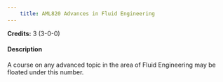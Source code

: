 ```yaml
---
    title: AML820 Advances in Fluid Engineering
---
```

**Credits:** 3 (3-0-0)



#### Description 
A course on any advanced topic in the area of Fluid Engineering may be floated under this number.